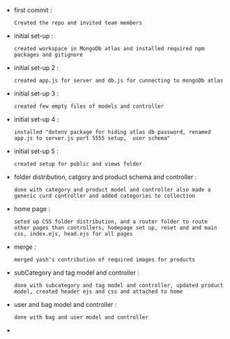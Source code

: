 
- first commit :

    `Created the repo and invited team members`


- initial set-up : 

    `created workspace in MongoDb atlas and installed required npm packages and gitignore`


- initial set-up 2 :

    `created app.js for server and db.js for cunnecting to mongoDb atlas`


- initial set-up 3 :

    `created few empty files of models and controller`


- initial set-up 4 :

    `installed "dotenv package for hiding atlas db password, renamed app.js to server.js port 5555 setup,  user schema"`


- initial set-up 5 :

    `created setup for public and views folder`


- folder distribution, catgory and product schema and controller :

    `done with category and product model and controller also made a generic curd controller and added categories to collection`


- home page :

    `seted up CSS folder distribution, and a router folder to route other pages than controllers, homepage set up, reset and and main css, index.ejs, head.ejs for all pages`


- merge :

    `merged yash's contribution of required images for products`


- subCategory and tag model and controller :

    `done with subcategory and tag model and controller, updated product model, created header ejs and css and attached to home`


- user and bag model and controller :

    `done with bag and user model and controller`


- 